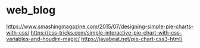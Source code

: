 # web_blog

https://www.smashingmagazine.com/2015/07/designing-simple-pie-charts-with-css/
https://css-tricks.com/simple-interactive-pie-chart-with-css-variables-and-houdini-magic/
https://javabeat.net/pie-chart-css3-html/
